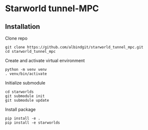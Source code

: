 # Starworld tunnel-MPC


## Installation
Clone repo
```
git clone https://github.com/albindgit/starworld_tunnel_mpc.git
cd starworld_tunnel_mpc
```

Create and activate virtual environment

```
python -m venv venv
. venv/bin/activate
```

Initialize submodule
```
cd starworlds
git submodule init
git submodule update
```

Install package
```
pip install -e .
pip install -e starworlds
```
